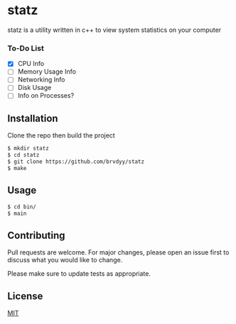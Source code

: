 # statz

statz is a utility written in c++ to view system statistics on your computer

### To-Do List 

- [x] CPU Info
- [ ] Memory Usage Info
- [ ] Networking Info
- [ ] Disk Usage
- [ ] Info on Processes?

## Installation
 
Clone the repo then build the project

```sh
$ mkdir statz 
$ cd statz 
$ git clone https://github.com/brvdyy/statz 
$ make 
```

## Usage

```sh
$ cd bin/
$ main
```

## Contributing
Pull requests are welcome. For major changes, please open an issue first to discuss what you would like to change.

Please make sure to update tests as appropriate.

## License
[MIT](https://choosealicense.com/licenses/mit/)
